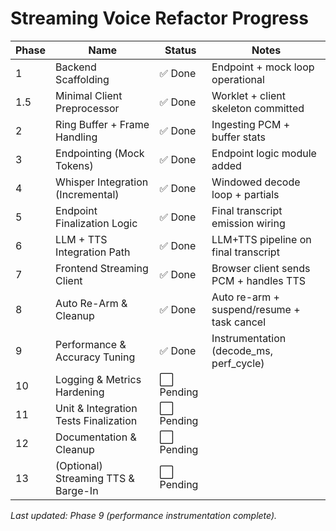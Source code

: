 # Streaming Voice Refactor Progress

| Phase | Name                                   | Status | Notes |
|-------|----------------------------------------|--------|-------|
| 1     | Backend Scaffolding                    | ✅ Done | Endpoint + mock loop operational |
| 1.5   | Minimal Client Preprocessor            | ✅ Done | Worklet + client skeleton committed |
| 2     | Ring Buffer + Frame Handling           | ✅ Done | Ingesting PCM + buffer stats |
| 3     | Endpointing (Mock Tokens)              | ✅ Done | Endpoint logic module added |
| 4     | Whisper Integration (Incremental)      | ✅ Done | Windowed decode loop + partials |
| 5     | Endpoint Finalization Logic            | ✅ Done | Final transcript emission wiring |
| 6     | LLM + TTS Integration Path             | ✅ Done | LLM+TTS pipeline on final transcript |
| 7     | Frontend Streaming Client              | ✅ Done | Browser client sends PCM + handles TTS |
| 8     | Auto Re-Arm & Cleanup                  | ✅ Done | Auto re-arm + suspend/resume + task cancel |
| 9     | Performance & Accuracy Tuning          | ✅ Done | Instrumentation (decode_ms, perf_cycle) |
| 10    | Logging & Metrics Hardening            | ⬜ Pending |  |
| 11    | Unit & Integration Tests Finalization  | ⬜ Pending |  |
| 12    | Documentation & Cleanup                | ⬜ Pending |  |
| 13    | (Optional) Streaming TTS & Barge-In    | ⬜ Pending |  |

_Last updated: Phase 9 (performance instrumentation complete)._ 
